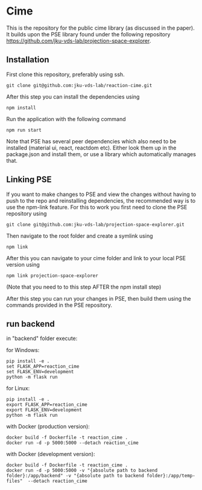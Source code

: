 # Cime

This is the repository for the public cime library (as discussed in the paper). It builds upon the PSE library found under the following repository https://github.com/jku-vds-lab/projection-space-explorer.

## Installation

First clone this repository, preferably using ssh.

```
git clone git@github.com:jku-vds-lab/reaction-cime.git
```

After this step you can install the dependencies using

```
npm install
```

Run the application with the following command

```
npm run start
```

Note that PSE has several peer dependencies which also need to be installed (material ui, react, reactdom etc). Either look them up in the package.json and install them, or use a library which automatically manages that.

## Linking PSE

If you want to make changes to PSE and view the changes without having to push to the repo and reinstalling dependencies, the recommended way is to use the npm-link feature. For this to work you first need to clone the PSE repository using

```
git clone git@github.com:jku-vds-lab/projection-space-explorer.git
```

Then navigate to the root folder and create a symlink using

```
npm link
```

After this you can navigate to your cime folder and link to your local PSE version using

```
npm link projection-space-explorer
```

(Note that you need to to this step AFTER the npm install step)

After this step you can run your changes in PSE, then build them using the commands provided in the PSE repository.


## run backend

in "backend" folder execute: 

for Windows:

```
pip install -e .
set FLASK_APP=reaction_cime
set FLASK_ENV=development
python -m flask run
```

for Linux:

```
pip install -e .
export FLASK_APP=reaction_cime
export FLASK_ENV=development
python -m flask run
```

with Docker (production version):
```
docker build -f Dockerfile -t reaction_cime .
docker run -d -p 5000:5000 --detach reaction_cime
```

with Docker (development version):
```
docker build -f Dockerfile -t reaction_cime .
docker run -d -p 5000:5000 -v "{absolute path to backend folder}:/app/backend" -v "{absolute path to backend folder}:/app/temp-files"  --detach reaction_cime
```